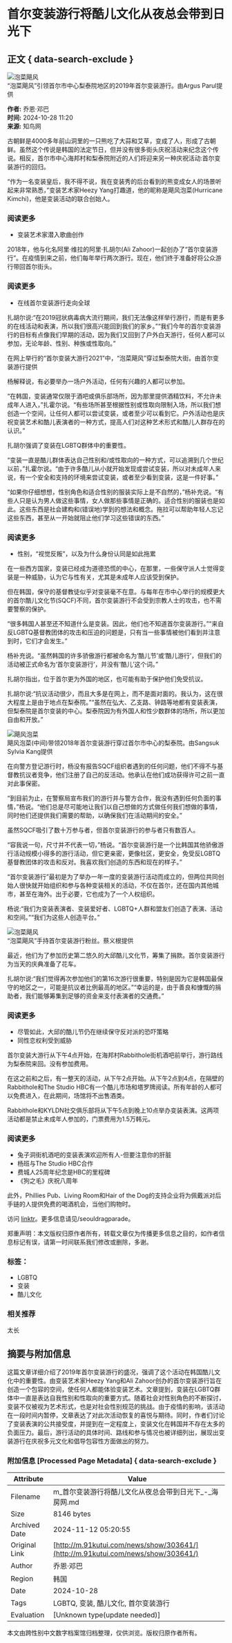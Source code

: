 # 首尔变装游行将酷儿文化从夜总会带到日光下

## 正文 { data-search-exclude }


![泡菜飓风](http://www.91kutui.com/file/upload/202410/25/171930781.png)  
“泡菜飓风”引领首尔市中心梨泰院地区的2019年首尔变装游行。由Argus Parul提供

**作者:** 乔恩·邓巴  
**时间:** 2024-10-28 11:20  
**来源:** 知鸟网

古朝鲜是4000多年前山洞里的一只熊吃了大蒜和艾草，变成了人，形成了古朝鲜。虽然这个传说是韩国的法定节日，但并没有很多街头庆祝活动来纪念这个传说。相反，首尔市中心海邦村和梨泰院附近的人们将迎来另一种庆祝活动:首尔变装游行的回归。

“作为一名变装皇后，我不得不说，我在变装秀的后台看到的熊变成女人的场景听起来非常熟悉，”变装艺术家Heezy Yang打趣道，他的昵称是飓风泡菜(Hurricane Kimchi)，他是变装活动的联合创始人。

### 阅读更多

- 变装艺术家潜入歌曲创作

2018年，他与化名阿里·维拉的阿里·扎胡尔(Ali Zahoor)一起创办了“首尔变装游行”。在疫情到来之前，他们每年举行两次游行。现在，他们终于准备好将公众游行带回首尔街头。

### 阅读更多

- 在线首尔变装游行走向全球

扎胡尔说:“在2019冠状病毒病大流行期间，我们无法像这样举行游行，而是有更多的在线活动和表演，所以我们很高兴能回到我们的家乡。”“我们今年的首尔变装游行的目标有点像我们早期的活动，因为我们又回到了户外白天游行，任何人都可以参加，无论年龄、性别、种族或性取向。”

在网上举行的“首尔变装大游行2021”中，“泡菜飓风”穿过梨泰院大街。由首尔变装游行提供

杨解释说，有必要举办一场户外活动，任何有兴趣的人都可以参加。

“在韩国，变装通常仅限于酒吧或俱乐部场所，因为那里提供酒精饮料，不允许未成年人进入，”扎霍尔说。“有些场所甚至根据性别或性取向限制入场，所以我们想创造一个空间，让任何人都可以尝试变装，或者至少可以看到它。户外活动也是庆祝变装艺术和酷儿表演者的一种方式，提高人们对这种艺术形式和酷儿人群存在的认识。”

扎胡尔强调了变装在LGBTQ群体中的重要性。

“变装一直是酷儿群体表达自己性别和/或性取向的一种方式，可以追溯到几个世纪以前，”扎霍尔说。“由于许多酷儿从小就开始发现或尝试变装，所以对未成年人来说，有一个安全和支持的环境来尝试变装，或者至少看到变装，这是一件好事。”

“如果你仔细想想，性别角色和适合性别的服装实际上是不自然的，”杨补充说。“有些人只是认为男人做这些事情，女人做那些事情是正确的。适合性别的服装也是如此。这些东西是社会建构和(错误地)学到的想法和概念。拖拉可以帮助年轻人忘记这些东西，甚至从一开始就阻止他们学习这些错误的东西。”

### 阅读更多

- 性别，“视觉反叛”，以及为什么身份认同是如此拖累

在一些西方国家，变装已经成为道德恐慌的中心，在那里，一些保守派人士觉得变装是一种威胁，认为它与性有关，尤其是未成年人应该受到保护。

但在韩国，保守的基督教徒似乎对变装毫不在意。与每年在市中心举行的规模更大的首尔酷儿文化节(SQCF)不同，首尔变装游行不会受到宗教人士的攻击，也不需要警察的保护。

“很多韩国人甚至还不知道什么是变装。因此，他们也不知道首尔变装游行。”“来自反LGBTQ基督教团体的攻击和压迫的问题是，只有当一些事情被他们看到并注意到时，它们才会发生。”

杨补充说。“虽然韩国的许多骄傲游行都被命名为‘酷儿节’或‘酷儿游行’，但我们的活动被正式命名为‘首尔变装游行’，并没有‘酷儿’这个词。”

扎胡尔指出，位于首尔更为外国的地区，也可能有助于保护他们免受抗议。

扎胡尔说:“抗议活动很少，而且大多是在网上，而不是面对面的。我认为，这在很大程度上是由于地点在梨泰院。”“虽然在弘大、乙支路、钟路等地都有变装表演，但梨泰院是首尔变装的中心。梨泰院因为有外国人和性少数群体的场所，所以更加自由和开放。”

![飓风泡菜](http://www.91kutui.com/file/upload/202410/25/171930781.png)  
飓风泡菜(中间)带领2018年首尔变装游行穿过首尔市中心的梨泰院。由Sangsuk Sylvia Kang提供

在向警方登记游行时，杨没有报告SQCF组织者遇到的任何问题，他们不得不与基督教抗议者竞争，他们注册了自己的反活动。他承认在他们成功获得许可之前一直对此事保密。

“到目前为止，在警察局宣布我们的游行并与警方合作，我没有遇到任何负面的事情，”杨说。“他们总是尽可能地让我们以自己想做的方式做任何我们想做的事情，同时他们还提供我们需要的帮助，以确保我们在活动期间的安全。”

虽然SQCF吸引了数十万参与者，但首尔变装游行的参与者只有数百人。

“容我说一句，尺寸并不代表一切，”杨说。“首尔变装游行是一个比韩国其他骄傲游行活动规模小得多的游行活动，但它更亲密，更像社区，更安全，免受反LGBTQ基督教团体的攻击和反对。我喜欢我们创造的东西和现在的样子。”

“首尔变装游行”最初是为了举办一年一度的变装游行活动而成立的，但两位共同创始人很快就开始组织和参与各种变装相关的活动，不仅在首尔，还在国内其他城市，甚至在海外。出于必要，它也成为了一个人权组织。

杨说:“我们为变装表演者、变装爱好者、LGBTQ+人群和盟友们创造了表演、活动和空间。”“我们为这些人创造平台。”

![泡菜飓风](http://www.91kutui.com/file/upload/202410/25/171930781.png)  
“泡菜飓风”手持首尔变装游行粉丝。蔡义根提供

最近，他们为了参加历史第二悠久的大邱酷儿文化节，筹集了捐款。首尔变装游行为当天的庆典准备了花车。

扎胡尔说:“我们觉得再次参加他们的第16次游行很重要，特别是因为它是韩国最保守的地区之一，可能是抗议者比例最高的地区。”“幸运的是，由于善良和慷慨的捐助者，我们能够筹集到足够的资金来支付表演者的交通费。”

### 阅读更多

- 尽管如此，大邱的酷儿节仍在继续保守反对派的恐吓策略
- 同性恋权利受到威胁

首尔变装大游行从下午4点开始，在海邦村Rabbithole街机酒吧前举行，游行路线为梨泰院来回。没有参加费用。

在这之前和之后，有一整天的活动，从下午2点开始。从下午2点到4点，在隔壁的Rabbithole和The Studio HBC有一个酷儿市场和塔罗牌阅读。所有年龄的人都可以免费进入，在此期间，场馆将不出售酒类。

Rabbithole和KYLDN社交俱乐部将从下午5点到晚上10点举办变装表演。这两项活动都是禁止未成年人参加的，门票费用为1.5万韩元。

### 阅读更多

- 兔子洞街机酒吧的变装表演欢迎所有人-但要注意你的肝脏
- 杨班与The Studio HBC合作
- 费城人25周年纪念是HBC的里程碑
- 《狗之毛》庆祝八周年

此外，Phillies Pub、Living Room和Hair of the Dog的支持企业将为佩戴派对后手链的人提供免费的喝酒机会，当他们购物时。

访问 [linktr](https://linktr.com/seouldragparade)。更多信息请见/seouldragparade。

郑重声明：本文版权归原作者所有，转载文章仅为传播更多信息之目的，如作者信息标记有误，请第一时间联系我们修改或删除，多谢。

### 标签：

- LGBTQ
- 变装
- 酷儿文化

### 相关推荐

太长

## 摘要与附加信息

<!-- tcd_abstract -->
这篇文章详细介绍了2019年首尔变装游行的盛况，强调了这个活动在韩国酷儿文化中的重要性。由变装艺术家Heezy Yang和Ali Zahoor创办的首尔变装游行旨在创造一个包容的空间，使任何人都能体验变装艺术。文章提到，变装在LGBTQ群体中一直是表达自我性别和性取向的重要方式。随着社会对性别角色的不断探讨，变装不仅被视为艺术形式，也是对社会性别规范的挑战。由于疫情的影响，该活动在一段时间内暂停，文章表达了对此次活动恢复的喜悦与期待。同时，作者们讨论了变装表演的公共接受度，并提到在一定程度上，变装文化在韩国并不存在太多的负面压力。最后，游行活动的具体时间、路线和参与情况也被详细列出，展现出变装游行在庆祝多元文化和倡导包容性方面做出的努力。
<!-- tcd_abstract_end -->

### 附加信息 [Processed Page Metadata] { data-search-exclude }

| Attribute       | Value                                  |
|-----------------|----------------------------------------|
| Filename        | m_首尔变装游行将酷儿文化从夜总会带到日光下_-_海房网.md                             |
| Size            | 8146 bytes                           |
| Archived Date   | 2024-11-12 05:20:55                             |
| Original Link   | [http://m.91kutui.com/news/show/303641/](http://m.91kutui.com/news/show/303641/)                       |
| Author          | 乔恩·邓巴                               |
| Region          | 韩国                               |
| Date            | 2024-10-28                                 |
| Tags            | LGBTQ, 变装, 酷儿文化, 首尔变装游行                                 |
| Evaluation            | [Unknown type(update needed)]                                 |
<!-- tcd_table_end -->

本文由跨性别中文数字档案馆归档整理，仅供浏览。版权归原作者所有。
